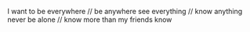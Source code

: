 
I want to
  be everywhere // be anywhere
  see everything // know anything
  never be alone // know more than my friends know
<!---
nobleRadical/nobleRadical is a ✨ special ✨ repository because its `README.md` (this file) appears on your GitHub profile.
You can click the Preview link to take a look at your changes.
--->
